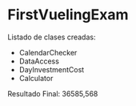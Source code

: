 # FirstVuelingExam

Listado de clases creadas:

- CalendarChecker
- DataAccess
- DayInvestmentCost
- Calculator

Resultado Final: 36585,568
